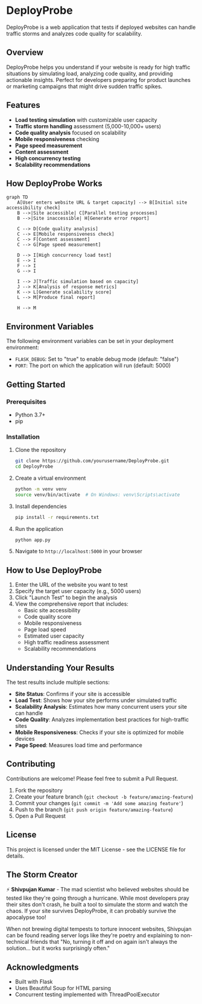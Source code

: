 # DeployProbe

DeployProbe is a web application that tests if deployed websites can handle traffic storms and analyzes code quality for scalability.

## Overview

DeployProbe helps you understand if your website is ready for high traffic situations by simulating load, analyzing code quality, and providing actionable insights. Perfect for developers preparing for product launches or marketing campaigns that might drive sudden traffic spikes.

## Features

- **Load testing simulation** with customizable user capacity
- **Traffic storm handling** assessment (5,000-10,000+ users)
- **Code quality analysis** focused on scalability
- **Mobile responsiveness** checking
- **Page speed measurement**
- **Content assessment**
- **High concurrency testing**
- **Scalability recommendations**

## How DeployProbe Works

```mermaid
graph TD
    A[User enters website URL & target capacity] --> B[Initial site accessibility check]
    B -->|Site accessible| C[Parallel testing processes]
    B -->|Site inaccessible| H[Generate error report]
    
    C --> D[Code quality analysis]
    C --> E[Mobile responsiveness check]
    C --> F[Content assessment]
    C --> G[Page speed measurement]
    
    D --> I[High concurrency load test]
    E --> I
    F --> I
    G --> I
    
    I --> J[Traffic simulation based on capacity]
    J --> K[Analysis of response metrics]
    K --> L[Generate scalability score]
    L --> M[Produce final report]
    
    H --> M
```

## Environment Variables

The following environment variables can be set in your deployment environment:

- `FLASK_DEBUG`: Set to "true" to enable debug mode (default: "false")
- `PORT`: The port on which the application will run (default: 5000)

## Getting Started

### Prerequisites

- Python 3.7+
- pip

### Installation

1. Clone the repository
   ```bash
   git clone https://github.com/yourusername/DeployProbe.git
   cd DeployProbe
   ```

2. Create a virtual environment
   ```bash
   python -m venv venv
   source venv/bin/activate  # On Windows: venv\Scripts\activate
   ```

3. Install dependencies
   ```bash
   pip install -r requirements.txt
   ```

4. Run the application
   ```bash
   python app.py
   ```

5. Navigate to `http://localhost:5000` in your browser

## How to Use DeployProbe

1. Enter the URL of the website you want to test
2. Specify the target user capacity (e.g., 5000 users)
3. Click "Launch Test" to begin the analysis
4. View the comprehensive report that includes:
   - Basic site accessibility
   - Code quality score
   - Mobile responsiveness
   - Page load speed
   - Estimated user capacity
   - High traffic readiness assessment
   - Scalability recommendations

## Understanding Your Results

The test results include multiple sections:

- **Site Status**: Confirms if your site is accessible
- **Load Test**: Shows how your site performs under simulated traffic
- **Scalability Analysis**: Estimates how many concurrent users your site can handle
- **Code Quality**: Analyzes implementation best practices for high-traffic sites
- **Mobile Responsiveness**: Checks if your site is optimized for mobile devices
- **Page Speed**: Measures load time and performance

## Contributing

Contributions are welcome! Please feel free to submit a Pull Request.

1. Fork the repository
2. Create your feature branch (`git checkout -b feature/amazing-feature`)
3. Commit your changes (`git commit -m 'Add some amazing feature'`)
4. Push to the branch (`git push origin feature/amazing-feature`)
5. Open a Pull Request

## License

This project is licensed under the MIT License - see the LICENSE file for details.

## The Storm Creator

⚡ **Shivpujan Kumar** - The mad scientist who believed websites should be tested like they're going through a hurricane. While most developers pray their sites don't crash, he built a tool to simulate the storm and watch the chaos. If your site survives DeployProbe, it can probably survive the apocalypse too!

When not brewing digital tempests to torture innocent websites, Shivpujan can be found reading server logs like they're poetry and explaining to non-technical friends that "No, turning it off and on again isn't always the solution... but it works surprisingly often."

## Acknowledgments

- Built with Flask
- Uses Beautiful Soup for HTML parsing
- Concurrent testing implemented with ThreadPoolExecutor
